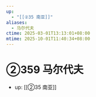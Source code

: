 ```yaml
---
up:
  - "[[②35 南亚]]"
aliases:
  - 马尔代夫
ctime: 2025-03-01T13:13:01+08:00
mtime: 2025-10-01T11:40:34+08:00
---
```


# ②359 马尔代夫

- up: [[②35 南亚]]
